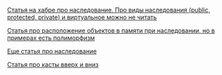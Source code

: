 [Статья на хабре про наследование. Про виды наследования (public, protected, private) и виртуальное можно не читать](https://habr.com/ru/post/445948/)

[Статья про расположение объектов в памяти при наследовании, но в примерах есть полиморфизм](https://medium.com/geekculture/c-inheritance-memory-model-eac9eb9c56b5)

[Еще статья про наследование](https://www.geeksforgeeks.org/inheritance-in-c/)

[Статья про касты вверх и вниз](https://www.bogotobogo.com/cplusplus/upcasting_downcasting.php)